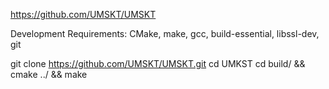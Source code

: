 https://github.com/UMSKT/UMSKT

Development Requirements:
CMake, make, gcc, build-essential, libssl-dev, git

git clone https://github.com/UMSKT/UMSKT.git
cd UMKST
cd build/ && cmake ../ && make
